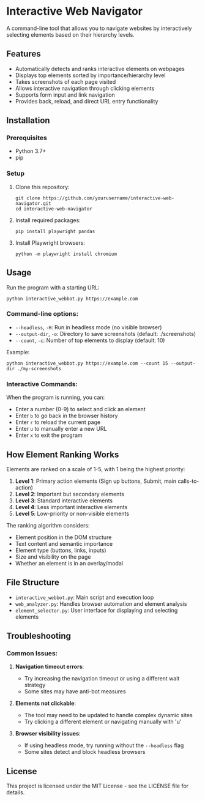 # Interactive Web Navigator

A command-line tool that allows you to navigate websites by interactively selecting elements based on their hierarchy levels.

## Features

- Automatically detects and ranks interactive elements on webpages
- Displays top elements sorted by importance/hierarchy level
- Takes screenshots of each page visited
- Allows interactive navigation through clicking elements
- Supports form input and link navigation
- Provides back, reload, and direct URL entry functionality

## Installation

### Prerequisites

- Python 3.7+
- pip

### Setup

1. Clone this repository:
   ```
   git clone https://github.com/yourusername/interactive-web-navigator.git
   cd interactive-web-navigator
   ```

2. Install required packages:
   ```
   pip install playwright pandas
   ```

3. Install Playwright browsers:
   ```
   python -m playwright install chromium
   ```

## Usage

Run the program with a starting URL:

```
python interactive_webbot.py https://example.com
```

### Command-line options:

- `--headless`, `-H`: Run in headless mode (no visible browser)
- `--output-dir`, `-o`: Directory to save screenshots (default: ./screenshots)
- `--count`, `-c`: Number of top elements to display (default: 10)

Example:
```
python interactive_webbot.py https://example.com --count 15 --output-dir ./my-screenshots
```

### Interactive Commands:

When the program is running, you can:

- Enter a number (0-9) to select and click an element
- Enter `b` to go back in the browser history
- Enter `r` to reload the current page
- Enter `u` to manually enter a new URL
- Enter `x` to exit the program

## How Element Ranking Works

Elements are ranked on a scale of 1-5, with 1 being the highest priority:

1. **Level 1**: Primary action elements (Sign up buttons, Submit, main calls-to-action)
2. **Level 2**: Important but secondary elements
3. **Level 3**: Standard interactive elements
4. **Level 4**: Less important interactive elements
5. **Level 5**: Low-priority or non-visible elements

The ranking algorithm considers:
- Element position in the DOM structure
- Text content and semantic importance
- Element type (buttons, links, inputs)
- Size and visibility on the page
- Whether an element is in an overlay/modal

## File Structure

- `interactive_webbot.py`: Main script and execution loop
- `web_analyzer.py`: Handles browser automation and element analysis
- `element_selector.py`: User interface for displaying and selecting elements

## Troubleshooting

### Common Issues:

1. **Navigation timeout errors**:
   - Try increasing the navigation timeout or using a different wait strategy
   - Some sites may have anti-bot measures

2. **Elements not clickable**:
   - The tool may need to be updated to handle complex dynamic sites
   - Try clicking a different element or navigating manually with 'u'

3. **Browser visibility issues**:
   - If using headless mode, try running without the `--headless` flag
   - Some sites detect and block headless browsers

## License

This project is licensed under the MIT License - see the LICENSE file for details.
